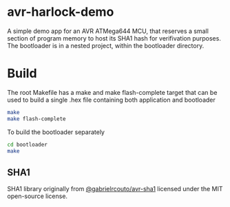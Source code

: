 # avr-harlock-demo

A simple demo app for an AVR ATMega644 MCU, that reserves a small section of program memory to host its SHA1 hash for verifivation purposes.
The bootloader is in a nested project, within the bootloader directory.

# Build

The root Makefile has a make and make flash-complete target that can be used to build a single .hex file 
containing both application and bootloader

```bash
make
make flash-complete
```

To build the bootloader separately

```bash
cd bootloader
make
```

## SHA1
SHA1 library originally from [@gabrielrcouto/avr-sha1](https://github.com/gabrielrcouto/avr-sha1) licensed under the 
MIT open-source license.